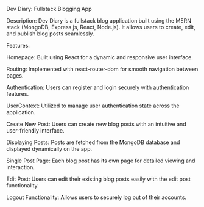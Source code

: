 Dev Diary: Fullstack Blogging App

Description:
Dev Diary is a fullstack blog application built using the MERN stack (MongoDB, Express.js, React, Node.js). It allows users to create, edit, and publish blog posts seamlessly.

Features:

Homepage: Built using React for a dynamic and responsive user interface.

Routing: Implemented with react-router-dom for smooth navigation between pages.

Authentication: Users can register and login securely with authentication features.

UserContext: Utilized to manage user authentication state across the application.

Create New Post: Users can create new blog posts with an intuitive and user-friendly interface.

Displaying Posts: Posts are fetched from the MongoDB database and displayed dynamically on the app.

Single Post Page: Each blog post has its own page for detailed viewing and interaction.

Edit Post: Users can edit their existing blog posts easily with the edit post functionality.

Logout Functionality: Allows users to securely log out of their accounts.
